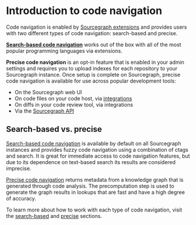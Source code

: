 # Introduction to code navigation

Code navigation is enabled by [Sourcegraph extensions](../../../extensions/index.md) and provides users with two different types of code navigation: search-based and precise.

[**Search-based code navigation**](./search_based_code_intelligence.md) works out of the box with all of the most popular programming languages via extensions.

**Precise code navigation** is an opt-in feature that is enabled in your admin settings and requires you to upload indexes for each repository to your Sourcegraph instance. Once setup is complete on Sourcegraph, precise code navigation is available for use across popular development tools:

- On the Sourcegraph web UI
- On code files on your code host, via [integrations](../../../integration/index.md)
- On diffs in your code review tool, via integrations
- Via the [Sourcegraph API](https://docs.sourcegraph.com/api/graphql)

## Search-based vs. precise

[Search-based code navigation](search_based_code_intelligence.md) is available by default on all Sourcegraph instances and provides fuzzy code navigation using a combination of ctags and search. It is great for immediate access to code navigation features, but due to its dependence on text-based search its results are considered imprecise.

[Precise code navigation](precise_code_intelligence.md) returns metadata from a knowledge graph that is generated through code analysis. The precomputation step is used to generate the graph results in lookups that are fast and have a high degree of accuracy.

To learn more about how to work with each type of code navigation, visit the [search-based](./search_based_code_intelligence.md) and [precise](./precise_code_intelligence.md) sections.
